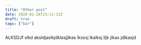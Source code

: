 ```yaml
---
title: "Other post"
date: 2020-01-26T23:11:13Z
draft: true
tags: ["bar"]
---
```

ALKSDJf slkd  aksldjaslkjdklasjjlkas lksssj lkalksj lljk jlkas jdlkasjd 
